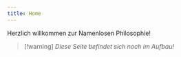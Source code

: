 ```yaml
---
title: Home
---
```


Herzlich willkommen zur Namenlosen Philosophie!

> [!warning] *Diese Seite befindet sich noch im Aufbau!*